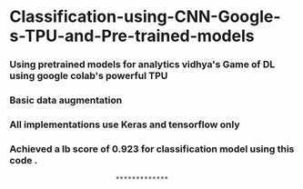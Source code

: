 # Classification-using-CNN-Google-s-TPU-and-Pre-trained-models
### Using pretrained models for analytics vidhya's Game of DL using google colab's powerful TPU
### Basic data augmentation 
### All implementations use Keras and tensorflow only
### Achieved a lb score of 0.923 for classification model using this code .

                              *************

